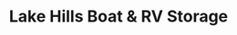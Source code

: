 ---
title: "Lake Hills Boat & RV Storage"
url: /marble-falls/lake-hills-boat-and-rv-storage/
shop: storage rental
---